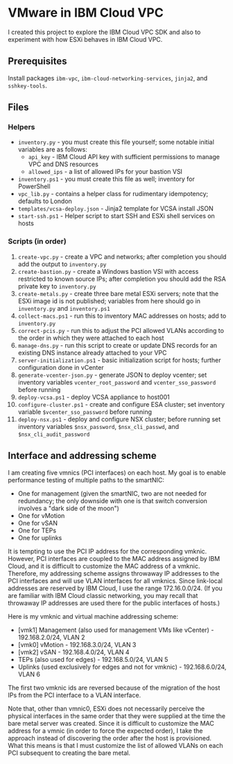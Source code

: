 # VMware in IBM Cloud VPC

I created this project to explore the IBM Cloud VPC SDK and also to experiment with how ESXi behaves in IBM Cloud VPC.

## Prerequisites
Install packages `ibm-vpc`, `ibm-cloud-networking-services`, `jinja2`, and `sshkey-tools`.

## Files

### Helpers

- `inventory.py` - you must create this file yourself; some notable initial variables are as follows:
  - `api_key` - IBM Cloud API key with sufficient permissions to manage VPC and DNS resources
  - `allowed_ips` - a list of allowed IPs for your bastion VSI
- `inventory.ps1` - you must create this file as well; inventory for PowerShell
- `vpc_lib.py` - contains a helper class for rudimentary idempotency; defaults to London
- `templates/vcsa-deploy.json` - Jinja2 template for VCSA install JSON
- `start-ssh.ps1` - Helper script to start SSH and ESXi shell services on hosts

### Scripts (in order)
1. `create-vpc.py` - create a VPC and networks; after completion you should add the output to `inventory.py`
2. `create-bastion.py` - create a Windows bastion VSI with access restricted to known source IPs; after completion you should add the RSA private key to `inventory.py`
3. `create-metals.py` - create three bare metal ESXi servers; note that the ESXi image id is not published; variables from here should go in `inventory.py` and `inventory.ps1`
4. `collect-macs.ps1` - run this to inventory MAC addresses on hosts; add to `inventory.py`
5. `correct-pcis.py` - run this to adjust the PCI allowed VLANs according to the order in which they were attached to each host
6. `manage-dns.py` - run this script to create or update DNS records for an existing DNS instance already attached to your VPC
7. `server-initialization.ps1` - basic initialization script for hosts; further configuration done in vCenter
8. `generate-vcenter-json.py` - generate JSON to deploy vcenter; set inventory variables `vcenter_root_password` and `vcenter_sso_password` before running
9. `deploy-vcsa.ps1` - deploy VCSA appliance to host001
10. `configure-cluster.ps1` - create and configure ESA cluster; set inventory variable `$vcenter_sso_password` before running
11. `deploy-nsx.ps1` - deploy and configure NSX cluster; before running set inventory variables `$nsx_password`, `$nsx_cli_passwd`, and `$nsx_cli_audit_password`

## Interface and addressing scheme

I am creating five vmnics (PCI interfaces) on each host. My goal is to enable performance testing of multiple paths to the smartNIC:

- One for management (given the smartNIC, two are not needed for redundancy; the only downside with one is that switch conversion involves a "dark side of the moon")
- One for vMotion
- One for vSAN
- One for TEPs
- One for uplinks

It is tempting to use the PCI IP address for the corresponding vmknic. However, PCI interfaces are coupled to the MAC address assigned by IBM Cloud, and it is difficult to customize the MAC address of a vmknic. Therefore, my addressing scheme assigns throwaway IP addresses to the PCI interfaces and will use VLAN interfaces for all vmknics. Since link-local addresses are reserved by IBM Cloud, I use the range 172.16.0.0/24. (If you are familiar with IBM Cloud classic networking, you may recall that throwaway IP addresses are used there for the public interfaces of hosts.)

Here is my vmknic and virtual machine addressing scheme:

- [vmk1] Management (also used for management VMs like vCenter) - 192.168.2.0/24, VLAN 2
- [vmk0] vMotion - 192.168.3.0/24, VLAN 3
- [vmk2] vSAN - 192.168.4.0/24, VLAN 4
- TEPs (also used for edges) - 192.168.5.0/24, VLAN 5
- Uplinks (used exclusively for edges and not for vmknic) - 192.168.6.0/24, VLAN 6

The first two vmknic ids are reversed because of the migration of the host IPs from the PCI interface to a VLAN interface.

Note that, other than vmnic0, ESXi does not necessarily perceive the physical interfaces in the same order that they were supplied at the time the bare metal server was created. Since it is difficult to customize the MAC address for a vmnic (in order to force the expected order), I take the approach instead of discovering the order after the host is provisioned. What this means is that I must customize the list of allowed VLANs on each PCI subsequent to creating the bare metal.

